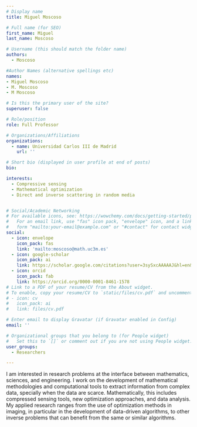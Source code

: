 ```yaml
---
# Display name
title: Miguel Moscoso

# Full name (for SEO)
first_name: Miguel
last_name: Moscoso

# Username (this should match the folder name)
authors:
  - Moscoso

#Author Names (alternative spellings etc)
names:
- Miguel Moscoso
- M. Moscoso
- M Moscoso

# Is this the primary user of the site?
superuser: false

# Role/position
role: Full Professor

# Organizations/Affiliations
organizations:
  - name: Universidad Carlos III de Madrid
    url: ''

# Short bio (displayed in user profile at end of posts)
bio: 

interests:
  - Compressive sensing
  - Mathematical optimization
  - Direct and inverse scattering in random media


# Social/Academic Networking
# For available icons, see: https://wowchemy.com/docs/getting-started/page-builder/#icons
#   For an email link, use "fas" icon pack, "envelope" icon, and a link in the
#   form "mailto:your-email@example.com" or "#contact" for contact widget.
social:
  - icon: envelope
    icon_pack: fas
    link: 'mailto:moscoso@math.uc3m.es'
  - icon: google-scholar
    icon_pack: ai
    link: https://scholar.google.com/citations?user=3sySxcAAAAAJ&hl=en&oi=ao
  - icon: orcid
    icon_pack: fab
    link: https://orcid.org/0000-0001-8461-1578
# Link to a PDF of your resume/CV from the About widget.
# To enable, copy your resume/CV to `static/files/cv.pdf` and uncomment the lines below.
# - icon: cv
#   icon_pack: ai
#   link: files/cv.pdf

# Enter email to display Gravatar (if Gravatar enabled in Config)
email: ''

# Organizational groups that you belong to (for People widget)
#   Set this to `[]` or comment out if you are not using People widget.
user_groups:
  - Researchers

---
```


I am interested in research problems at the interface between mathematics, sciences, and engineering. I work on the development of mathematical methodologies and computational tools to extract information from complex data, specially when the data are scarce.  Mathematically, this includes compressed sensing tools, new optimization approaches, and data analysis. My applied research ranges from  the use of optimization methods in imaging, in particular in the development of data-driven algorithms, to other inverse problems that can benefit from the same or similar algorithms.